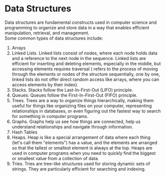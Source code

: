 # Data Structures
Data structures are fundamental constructs used in computer science and programming to organize and store data in a way that enables efficient manipulation, retrieval, and management. 
</br>
Some common types of data structures include:
1. Arrays
2. Linked Lists. Linked lists consist of nodes, where each node holds data and a reference to the next node in the sequence. Linked lists are efficient for inserting and deleting elements, especially in the middle, but accessing elements requires traversal ( refers to the process of moving through the elements or nodes of the structure sequentially, one by one, linked lists do not offer direct random access like arrays, where you can access elements by their index).
3. Stacks. Stacks follow the Last-In-First-Out (LIFO) principle.
4. Queues: Queues follow the First-In-First-Out (FIFO) principle.
5. Trees. Trees are a way to organize things hierarchically, making them useful for things like organizing files on your computer, representing relationships in databases, or even figuring out the fastest way to search for something in computer programs.
6. Graphs. Graphs help us see how things are connected, help us understand relationships and navigate through information.
7. Hash Tables
8. Heaps. Heap  is like a special arrangement of data where each thing (let's call them "elements") has a value, and the elements are arranged so that the tallest or smallest element is always at the top. Heaps are used in computer programs when you need to quickly find the biggest or smallest value from a collection of data.
9. Tries. Tries are tree-like structures used for storing dynamic sets of strings. They are particularly efficient for searching and indexing.
